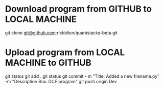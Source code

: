 # Download program from GITHUB to LOCAL MACHINE

git clone git@github.com:rickblien/quantstacks-beta.git 

# Upload program from LOCAL MACHINE to GITHUB

git status
git add .
git status
git commit - m "Title: Added a new filename.py" -m "Description Box: DCF program"
git push origin Dev 